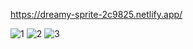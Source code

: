 https://dreamy-sprite-2c9825.netlify.app/

![1](https://github.com/RadhikaaSathe/EComerce_Router_React/assets/72306932/c91087c3-f736-4d9f-8fdf-d75d75ebe748)
![2](https://github.com/RadhikaaSathe/EComerce_Router_React/assets/72306932/b8a764b8-7850-4600-b06b-1f717f892690)
![3](https://github.com/RadhikaaSathe/EComerce_Router_React/assets/72306932/6073f4c3-6762-41b9-90fe-20444186e734)


